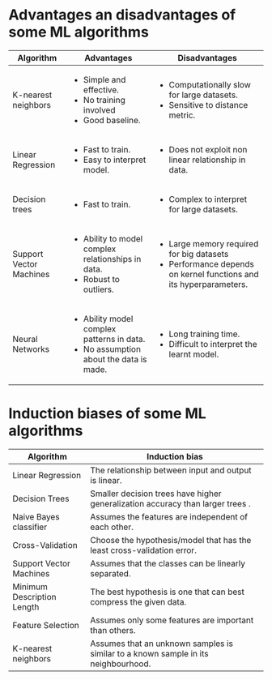 # Advantages an disadvantages of some ML algorithms

| Algorithm        | Advantages           | Disadvantages  |
| ------------- |-------------| -----|
| K-nearest neighbors | <ul><li>Simple and effective.</li><li>No training involved</li><li>Good baseline.</li></ul>      |    <ul><li>Computationally slow for large datasets.</li><li>Sensitive to distance metric.</li></ul>  |
| Linear Regression      | <ul><li>Fast to train.</li><li>Easy to interpret model.</li></ul> | <ul><li>Does not exploit non linear relationship in data.</li></ul> |
| Decision trees     | <ul><li>Fast to train.</li></ul>      |   <ul><li>Complex to interpret for large datasets.</li></ul>  |
| Support Vector Machines | <ul><li>Ability to model complex relationships in data.</li><li>Robust to outliers.</li></ul>      |    <ul><li>Large memory required for big datasets</li><li>Performance depends on kernel functions and its hyperparameters.</li></ul>  |
| Neural Networks |<ul><li>Ability model complex patterns in data.</li><li>No assumption about the data is made.</li></ul>      |    <ul><li>Long training time.</li><li>Difficult to interpret the learnt model.</li></ul>  |

# Induction biases of some ML algorithms

| Algorithm        | Induction bias  |
| ------------- |-------------|
| Linear Regression      | The relationship between input and output is linear.
| Decision Trees | Smaller decision trees have higher generalization accuracy than larger trees .
| Naive Bayes classifier | Assumes the features are independent of each other.
| Cross-Validation | Choose the hypothesis/model that has the least cross-validation error.
| Support Vector Machines | Assumes that the classes can be linearly separated.
| Minimum Description Length | The best hypothesis is one that can best compress the given data.
| Feature Selection | Assumes only some features are important than others.
| K-nearest neighbors | Assumes that an unknown samples is similar to a known sample in its neighbourhood.
